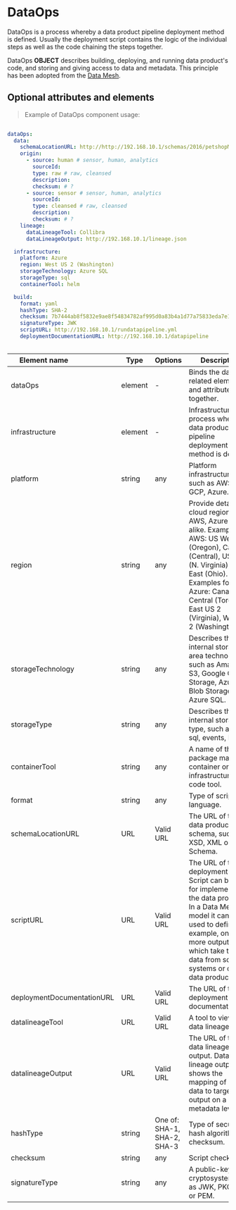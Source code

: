 # DataOps

DataOps is a process whereby a data product pipeline deployment method is defined. Usually the deployment script contains the logic of the individual steps as well as the code chaining the steps together.

DataOps **OBJECT** describes building, deploying, and running data product's code, and storing and giving access to data and metadata. This principle has been adopted from the [Data Mesh](https://towardsdatascience.com/what-is-a-data-mesh-and-how-not-to-mesh-it-up-210710bb41e0).

## Optional attributes and elements

> Example of DataOps component usage:

```yml
  
dataOps:
  data:
    schemaLocationURL: http://http://192.168.10.1/schemas/2016/petshopML-2.3/schema/petstore.xsd
    origin:
      - source: human # sensor, human, analytics
        sourceId: 
        type: raw # raw, cleansed
        description: 
        checksum: # ?
      - source: sensor # sensor, human, analytics
        sourceId: 
        type: cleansed # raw, cleansed
        description: 
        checksum: # ?
    lineage:
      dataLineageTool: Collibra
      dataLineageOutput: http://192.168.10.1/lineage.json

  infrastructure:
    platform: Azure
    region: West US 2 (Washington)
    storageTechnology: Azure SQL
    storageType: sql
    containerTool: helm

  build:
    format: yaml
    hashType: SHA-2
    checksum: 7b7444ab8f5832e9ae8f54834782af995d0a83b4a1d77a75833eda7e19b4c921
    signatureType: JWK
    scriptURL: http://192.168.10.1/rundatapipeline.yml
    deploymentDocumentationURL: http://192.168.10.1/datapipeline
  
```
| <div style="width:150px">Element name</div>   | Type  | Options  | Description  |
|---|---|---|---|
| dataOps | element | - |  Binds the dataOps related elements and attributes together. |
| infrastructure | element | - | Infrastructure is a process whereby a data product pipeline deployment method is defined. |
| platform | string | any | Platform infrastructure, such as AWS, GCP, Azure. |
| region | string | any | Provide details of cloud region of AWS, Azure or alike. Examples for AWS: US West (Oregon), Canada (Central), US East (N. Virginia), US East (Ohio). Examples for Azure: Canada Central (Toronto), East US 2 (Virginia), West US 2 (Washington) |
| storageTechnology | string | any | Describes the internal storage area technology, such as Amazon S3, Google Cloud Storage, Azure Blob Storage, Azure SQL. |
| storageType | string | any | Describes the internal storage type, such as files, sql, events, MQTT. |
| containerTool | string | any | A name of the package manager, container or infrastructure as code tool. |
| format | string  | any |  Type of script language.|
| schemaLocationURL | URL  | Valid URL |  The URL of the data product schema, such as XSD, XML or JSON Schema. |
| scriptURL | URL | Valid URL  | 	The URL of the deployment script. Script can be used for implementing the data product. In a Data Mesh -model it can be used to define, for example, one or more outputs which take the data from source systems or other data products.|
| deploymentDocumentationURL | URL | Valid URL  | 	The URL of the deployment documentation. |
| datalineageTool | URL | Valid URL  | 	A tool to view the data lineage. |
| datalineageOutput | URL | Valid URL  | 	The URL of the data lineage output. Data lineage output shows the mapping of source data to target output on a metadata level |
| hashType| string | One of: SHA-1, SHA-2, SHA-3 | Type of secure hash algorithm for checksum. |
| checksum| string | any  | 	Script checksum. |
| signatureType| string | any  | A public-key cryptosystem,such as JWK, PKCS#12, or PEM. |
